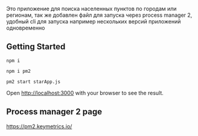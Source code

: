 Это приложение для поиска населенных пунктов по городам или регионам, так же добавлен файл для запуска через process manager 2, удобный cli для запуска например нескольких версий приложений одновременно

## Getting Started
```
npm i

npm i pm2

pm2 start starApp.js

```
Open [http://localhost:3000](http://localhost:3000) with your browser to see the result.

## Process manager 2 page

https://pm2.keymetrics.io/
